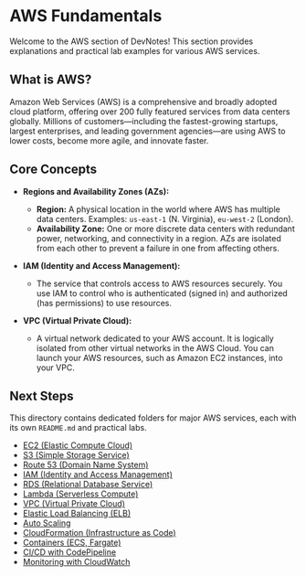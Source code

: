 # AWS Fundamentals

Welcome to the AWS section of DevNotes! This section provides explanations and practical lab examples for various AWS services.

## What is AWS?

Amazon Web Services (AWS) is a comprehensive and broadly adopted cloud platform, offering over 200 fully featured services from data centers globally. Millions of customers—including the fastest-growing startups, largest enterprises, and leading government agencies—are using AWS to lower costs, become more agile, and innovate faster.

## Core Concepts

*   **Regions and Availability Zones (AZs):**
    *   **Region:** A physical location in the world where AWS has multiple data centers. Examples: `us-east-1` (N. Virginia), `eu-west-2` (London).
    *   **Availability Zone:** One or more discrete data centers with redundant power, networking, and connectivity in a region. AZs are isolated from each other to prevent a failure in one from affecting others.

*   **IAM (Identity and Access Management):**
    *   The service that controls access to AWS resources securely. You use IAM to control who is authenticated (signed in) and authorized (has permissions) to use resources.

*   **VPC (Virtual Private Cloud):**
    *   A virtual network dedicated to your AWS account. It is logically isolated from other virtual networks in the AWS Cloud. You can launch your AWS resources, such as Amazon EC2 instances, into your VPC.

## Next Steps

This directory contains dedicated folders for major AWS services, each with its own `README.md` and practical labs.

*   [EC2 (Elastic Compute Cloud)](./EC2/README.md)
*   [S3 (Simple Storage Service)](./S3/README.md)
*   [Route 53 (Domain Name System)](./Route53/README.md)
*   [IAM (Identity and Access Management)](./IAM/README.md)
*   [RDS (Relational Database Service)](./RDS/README.md)
*   [Lambda (Serverless Compute)](./Lambda/README.md)
*   [VPC (Virtual Private Cloud)](./VPC/README.md)
*   [Elastic Load Balancing (ELB)](./ELB/README.md)
*   [Auto Scaling](./AutoScaling/README.md)
*   [CloudFormation (Infrastructure as Code)](./CloudFormation/README.md)
*   [Containers (ECS, Fargate)](./Containers-ECS-Fargate/README.md)
*   [CI/CD with CodePipeline](./CI-CD-CodePipeline/README.md)
*   [Monitoring with CloudWatch](./Monitoring-CloudWatch/README.md)
